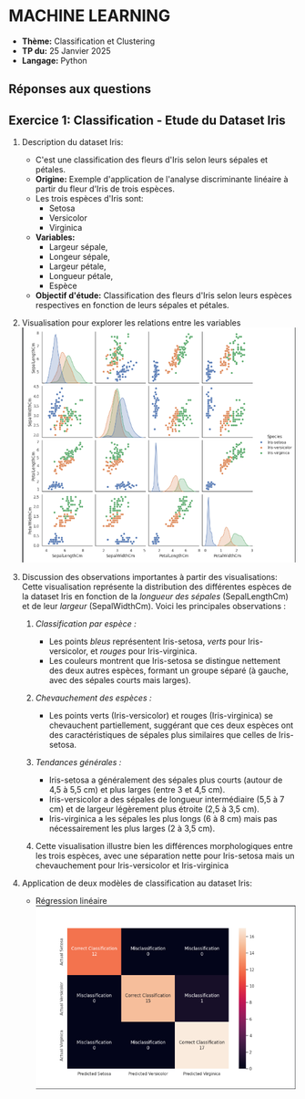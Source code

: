 # MACHINE LEARNING

- **Thème:** Classification et Clustering
- **TP du:** 25 Janvier 2025
- **Langage:** Python

## Réponses aux questions

## Exercice 1: Classification - Etude du Dataset Iris

1. Description du dataset Iris: 
   - C'est une classification des fleurs d'Iris selon leurs sépales et pétales.
   - **Origine:** Exemple d'application de l'analyse discriminante linéaire à partir du fleur d'Iris de trois espèces. 
   - Les trois espèces d'Iris sont:
     - Setosa
     - Versicolor
     - Virginica
   - **Variables:** 
     - Largeur sépale, 
     - Longeur sépale, 
     - Largeur pétale, 
     - Longueur pétale, 
     - Espèce
   - **Objectif d'étude:** Classification des fleurs d'Iris selon leurs espèces respectives en fonction de leurs sépales et pétales.

2. Visualisation pour explorer les relations entre les variables
   ![Visuel](https://github.com/josoavj/tpAlgoML_M1/blob/master/TP2/assets/IrisVisual.png)

3. Discussion des observations importantes à partir des visualisations:
   Cette visualisation représente la distribution des différentes espèces de la dataset Iris en fonction de la *longueur des sépales* (SepalLengthCm) et de leur *largeur* (SepalWidthCm). Voici les principales observations :
   1. *Classification par espèce :*
       - Les points *bleus* représentent Iris-setosa, *verts* pour Iris-versicolor, et *rouges* pour Iris-virginica.
       - Les couleurs montrent que Iris-setosa se distingue nettement des deux autres espèces, formant un groupe séparé (à gauche, avec des sépales courts mais larges).

   2. *Chevauchement des espèces :*
       - Les points verts (Iris-versicolor) et rouges (Iris-virginica) se chevauchent partiellement, suggérant que ces deux espèces ont des caractéristiques de sépales plus similaires que celles de Iris-setosa.

   3. *Tendances générales :*
      - Iris-setosa a généralement des sépales plus courts (autour de 4,5 à 5,5 cm) et plus larges (entre 3 et 4,5 cm).
      - Iris-versicolor a des sépales de longueur intermédiaire (5,5 à 7 cm) et de largeur légèrement plus étroite (2,5 à 3,5 cm).
      - Iris-virginica a les sépales les plus longs (6 à 8 cm) mais pas nécessairement les plus larges (2 à 3,5 cm).
   4. Cette visualisation illustre bien les différences morphologiques entre les trois espèces, avec une séparation nette pour Iris-setosa mais un chevauchement pour Iris-versicolor et Iris-virginica

4. Application de deux modèles de classification au dataset Iris:
   - Régression linéaire 
   ![RegLinear](https://github.com/josoavj/tpAlgoML_M1/blob/master/TP2/assets/Regression%20logistique.png)